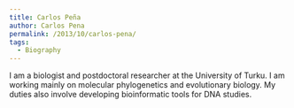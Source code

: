 ```yaml
---
title: Carlos Peña
author: Carlos Pena
permalink: /2013/10/carlos-pena/
tags:
  - Biography
---
```

I am a biologist and postdoctoral researcher at the University of Turku. I am working mainly on molecular phylogenetics and evolutionary biology. My duties also involve developing bioinformatic tools for DNA studies.

